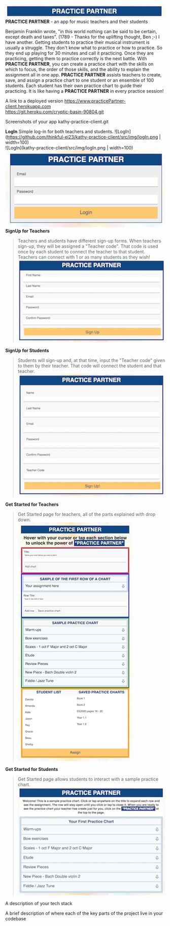 ![navBAR](src/img/navBar.png)<br />
**PRACTICE PARTNER** - an app for music teachers and their students

Benjamin Franklin wrote, "in this world nothing can be said to be certain, except death and taxes". (1789 - Thanks for the uplifting thought, Ben ;-)  I have another. Getting students to practice their musical instrument is usually a struggle. They don't know what to practice or how to practice. So they end up playing for 30 minutes and call it practicing.  Once they are practicing, getting them to practice correctly is the next battle.  With **PRACTICE PARTNER**, you can create a practice chart with the skills on which to focus, the order of those skills, and the ability to explain the assignment all in one app. **PRACTICE PARTNER** assists teachers to create, save, and assign a practice chart to one student or an ensemble of 100 students.  Each student has their own practice chart to guide their practicing.  It is like having a **PRACTICE PARTNER** in every practice session!

A link to a deployed version
https://www.practicePartner-client.herokuapp.com <br />
https://git.heroku.com/cryptic-basin-90804.git <br />

Screenshots of your app
kathy-practice-client.git

**LogIn**
Simple log-in for both teachers and students.
![LogIn](https://github.com/thinkful-ei23/kathy-practice-client/src/img/logIn.png | width=100)<br />
![LogIn](kathy-practice-client/src/img/logIn.png | width=100)<br />
![LogIn](src/img/logIn.png)<br />
**SignUp for Teachers**
>Teachers and students have different sign-up forms. When teachers sign-up, they will be assigned a "Teacher code".  That code is used once by each student to connect the teacher to that student. Teachers can connect with 1 or as many students as they wish!<br />
![SignUp for Teachers](src/img/registerT.png)<br />

**SignUp for Students**
>Students will sign-up and, at that time, input the "Teacher code" given to them by their teacher. That code will connect the student and that teacher.<br />
![SignUp for Students](src/img/registerS.png)<br />

**Get Started for Teachers**
>Get Started page for teachers, all of the parts explained with drop down.<br />
![Get Started for Teachers](src/img/onBoardingT.png)<br />

**Get Started for Students**
>Get Started page allows students to interact with a sample practice chart.<br />
![Get Started for Students](src/img/onBoardingS.png)<br />



A description of your tech stack

A brief description of where each of the key parts of the project live in your codebase
